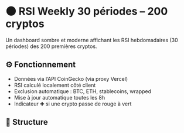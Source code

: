 # 🌑 RSI Weekly 30 périodes – 200 cryptos

Un dashboard sombre et moderne affichant les RSI hebdomadaires (30 périodes) des 200 premières cryptos.

## ⚙️ Fonctionnement
- Données via l’API CoinGecko (via proxy Vercel)
- RSI calculé localement côté client
- Exclusion automatique : BTC, ETH, stablecoins, wrapped
- Mise à jour automatique toutes les 8h
- Indicateur ✚ si une crypto passe de rouge à vert

## 📂 Structure

